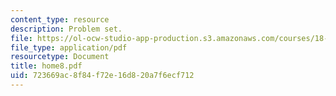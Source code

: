 ```yaml
---
content_type: resource
description: Problem set.
file: https://ol-ocw-studio-app-production.s3.amazonaws.com/courses/18-443-statistics-for-applications-fall-2003/723669ac8f84f72e16d820a7f6ecf712_home8.pdf
file_type: application/pdf
resourcetype: Document
title: home8.pdf
uid: 723669ac-8f84-f72e-16d8-20a7f6ecf712
---
```

